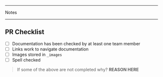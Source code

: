 ----

Notes

----

## PR Checklist
- [ ] Documentation has been checked by at least one team member
- [ ] Links work to navigate documentation
- [ ] Images stored in `_images`
- [ ] Spell checked

> If some of the above are not completed why?
> **REASON HERE**